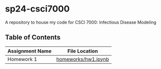 # sp24-csci7000
A repository to house my code for CSCI 7000: Infectious Disease Modeling

## Table of Contents
| Assignment Name | File Location |
| --------------- | ------------- |
| Homework 1 | [homeworks/hw1.ipynb](homeworks/hw1.ipynb) |
